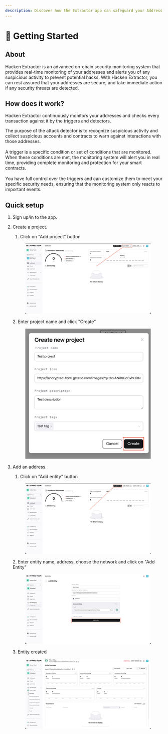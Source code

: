 ```yaml
---
description: Discover how the Extractor app can safeguard your Address from potential hacks
---
```


# 🚀 Getting Started

## About

Hacken Extractor is an advanced on-chain security monitoring system that provides real-time monitoring of your addresses and alerts you of any suspicious activity to prevent potential hacks. With Hacken Extractor, you can rest assured that your addresses are secure, and take immediate action if any security threats are detected.

## How does it work? <a href="#how-does-it-work" id="how-does-it-work"></a>

Hacken Extractor continuously monitors your addresses and checks every transaction against it by the triggers and detectors.

The purpose of the attack detector is to recognize suspicious activity and collect suspicious accounts and contracts to warn against interactions with those addresses.\
\
A trigger is a specific condition or set of conditions that are monitored. When these conditions are met, the monitoring system will alert you in real time, providing complete monitoring and protection for your smart contracts. \
\
You have full control over the triggers and can customize them to meet your specific security needs, ensuring that the monitoring system only reacts to important events.

## Quick setup

1. Sign up/in to the app.
2. Create a project.
   1. Click on "Add project" button
   <figure><img src="./.gitbook/assets/create_project_1.png" alt=""><figcaption></figcaption></figure>
   2. Enter project name and click "Create"
   <figure><img src="./.gitbook/assets/create_project_2.png" alt=""><figcaption></figcaption></figure>

3. Add an address.  
   1. Click on "Add entity" button
   <figure><img src="./.gitbook/assets/create_entity_1.png" alt=""><figcaption></figcaption></figure>
   2. Enter entity name, address, choose the network and click on "Add Entity"
   <figure><img src="./.gitbook/assets/create_entity_2.png" alt=""><figcaption></figcaption></figure>
   3. Entity created
   <figure><img src="./.gitbook/assets/create_entity_3.png" alt=""><figcaption></figcaption></figure>

